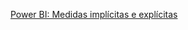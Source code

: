 [Power BI: Medidas implícitas e explícitas](https://www.alura.com.br/artigos/power-bi-medidas-implicitas-explicitas)

